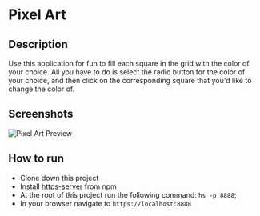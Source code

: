 # Pixel Art

## Description
Use this application for fun to fill each square in the grid with the color of your choice. All you have to do is select the radio button for the color of your choice, and then click on the corresponding square that you'd like to change the color of.

## Screenshots
![Pixel Art Preview]()

## How to run
* Clone down this project
* Install [https-server](https://www.npmjs.com/package/http-server) from npm
* At the root of this project run the following command: `hs -p 8888`;
* In your browser navigate to `https://localhost:8888`